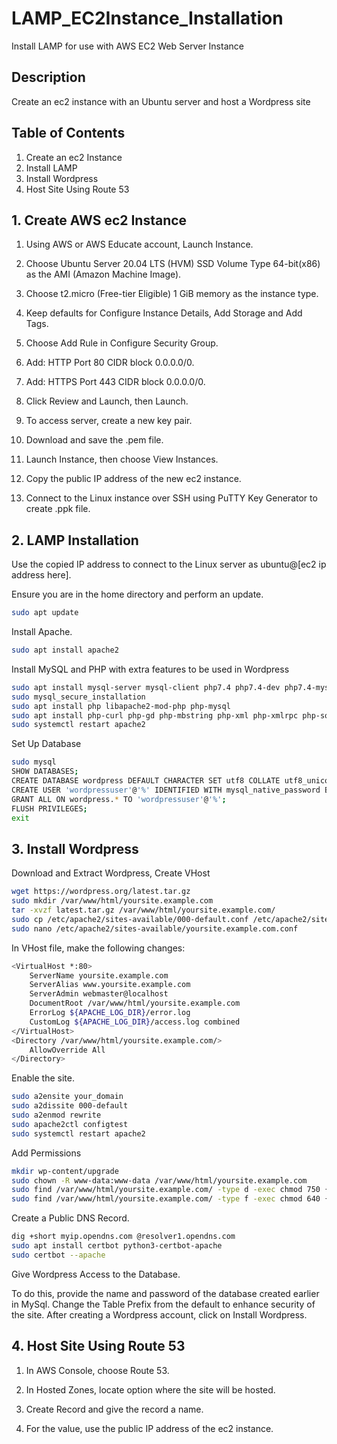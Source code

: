 # LAMP_EC2Instance_Installation
Install LAMP for use with AWS EC2 Web Server Instance

## Description
Create an ec2 instance with an Ubuntu server and host a Wordpress site

## Table of Contents
1. Create an ec2 Instance
2. Install LAMP
3. Install Wordpress
4. Host Site Using Route 53

## 1. Create AWS ec2 Instance
1.  Using AWS or AWS Educate account, Launch Instance.

2.  Choose Ubuntu Server 20.04 LTS (HVM) SSD Volume Type 64-bit(x86) as the AMI (Amazon Machine Image).

3.  Choose t2.micro (Free-tier Eligible) 1 GiB memory as the instance type.

4.  Keep defaults for Configure Instance Details, Add Storage and Add Tags.

5.  Choose Add Rule in Configure Security Group.

6.  Add: HTTP Port 80 CIDR block 0.0.0.0/0.

7.  Add: HTTPS Port 443 CIDR block 0.0.0.0/0.

8.  Click Review and Launch, then Launch.

9.  To access server, create a new key pair.

10. Download and save the .pem file.

11. Launch Instance, then choose View Instances.

12. Copy the public IP address of the new ec2 instance.

13. Connect to the Linux instance over SSH using PuTTY Key Generator to create .ppk file.

## 2. LAMP Installation
Use the copied IP address to connect to the Linux server as ubuntu@[ec2 ip address here].

Ensure you are in the home directory and perform an update.

```sh
sudo apt update
```

Install Apache.

```sh
sudo apt install apache2
```

Install MySQL and PHP with extra features to be used in Wordpress

```sh
sudo apt install mysql-server mysql-client php7.4 php7.4-dev php7.4-mysql
sudo mysql_secure_installation
sudo apt install php libapache2-mod-php php-mysql
sudo apt install php-curl php-gd php-mbstring php-xml php-xmlrpc php-soap php-intl php-zip
sudo systemctl restart apache2
```

Set Up Database

```sh
sudo mysql
SHOW DATABASES;
CREATE DATABASE wordpress DEFAULT CHARACTER SET utf8 COLLATE utf8_unicode_ci;
CREATE USER 'wordpressuser'@'%' IDENTIFIED WITH mysql_native_password BY 'strongpasswordhere';
GRANT ALL ON wordpress.* TO 'wordpressuser'@'%';
FLUSH PRIVILEGES;
exit
```
## 3. Install Wordpress

Download and Extract Wordpress, Create VHost

```sh
wget https://wordpress.org/latest.tar.gz
sudo mkdir /var/www/html/yoursite.example.com
tar -xvzf latest.tar.gz /var/www/html/yoursite.example.com/
sudo cp /etc/apache2/sites-available/000-default.conf /etc/apache2/sites-available/yoursite.example.com.conf
sudo nano /etc/apache2/sites-available/yoursite.example.com.conf
```

In VHost file, make the following changes:

```sh
<VirtualHost *:80>
    ServerName yoursite.example.com
    ServerAlias www.yoursite.example.com
    ServerAdmin webmaster@localhost
    DocumentRoot /var/www/html/yoursite.example.com
    ErrorLog ${APACHE_LOG_DIR}/error.log
    CustomLog ${APACHE_LOG_DIR}/access.log combined
</VirtualHost>
<Directory /var/www/html/yoursite.example.com/>
    AllowOverride All
</Directory>
```
Enable the site.

```sh
sudo a2ensite your_domain
sudo a2dissite 000-default
sudo a2enmod rewrite
sudo apache2ctl configtest
sudo systemctl restart apache2
```

Add Permissions

```sh
mkdir wp-content/upgrade
sudo chown -R www-data:www-data /var/www/html/yoursite.example.com
sudo find /var/www/html/yoursite.example.com/ -type d -exec chmod 750 {} \;
sudo find /var/www/html/yoursite.example.com/ -type f -exec chmod 640 {} \;
```
Create a Public DNS Record.

```sh
dig +short myip.opendns.com @resolver1.opendns.com
sudo apt install certbot python3-certbot-apache
sudo certbot --apache
```
Give Wordpress Access to the Database.

To do this, provide the name and password of the database created earlier in MySql. Change the Table Prefix from the default to enhance security of the site. After creating a Wordpress account, click on Install Wordpress.

## 4. Host Site Using Route 53

1. In AWS Console, choose Route 53.

2. In Hosted Zones, locate option where the site will be hosted.

3. Create Record and give the record a name.

4. For the value, use the public IP address of the ec2 instance.

